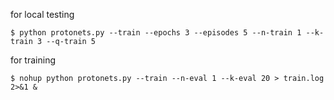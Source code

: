 for local testing

```
$ python protonets.py --train --epochs 3 --episodes 5 --n-train 1 --k-train 3 --q-train 5
```

for training

```
$ nohup python protonets.py --train --n-eval 1 --k-eval 20 > train.log 2>&1 &
```